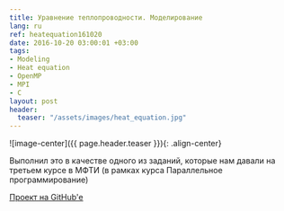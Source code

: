 ```yaml
---
title: Уравнение теплопроводности. Моделирование
lang: ru
ref: heatequation161020
date: 2016-10-20 03:00:01 +03:00
tags:
- Modeling
- Heat equation
- OpenMP
- MPI
- C
layout: post
header:
  teaser: "/assets/images/heat_equation.jpg"
---
```


![image-center]({{ page.header.teaser }}){: .align-center}

Выполнил это в качестве одного из заданий, которые нам давали на третьем курсе в МФТИ (в рамках курса Параллельное программирование)

[Проект на GitHub'e](https://github.com/akarazeev/HeatEquation-5sem-MIPT-2016)